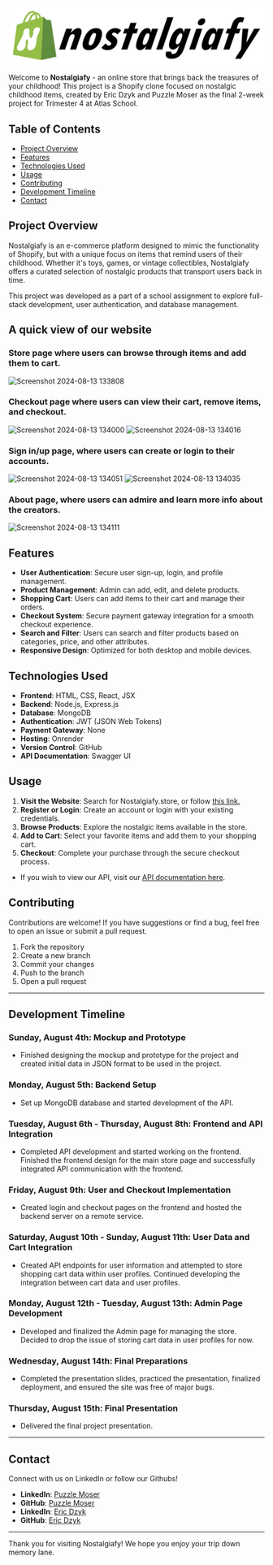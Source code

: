 ![alt text](frontend/src/Components/Assets/nostalgiafy.png)

Welcome to **Nostalgiafy** - an online store that brings back the treasures of your childhood! This project is a Shopify clone focused on nostalgic childhood items, created by Eric Dzyk and Puzzle Moser as the final 2-week project for Trimester 4 at Atlas School.

## Table of Contents

- [Project Overview](#project-overview)
- [Features](#Features)
- [Technologies Used](#Technologies-used)
- [Usage](#Usage)
- [Contributing](#Contributing)
- [Development Timeline](#Development-Timeline)
- [Contact](#Contact)

## Project Overview

Nostalgiafy is an e-commerce platform designed to mimic the functionality of Shopify, but with a unique focus on items that remind users of their childhood. Whether it's toys, games, or vintage collectibles, Nostalgiafy offers a curated selection of nostalgic products that transport users back in time.

This project was developed as a part of a school assignment to explore full-stack development, user authentication, and database management.

## A quick view of our website
### Store page where users can browse through items and add them to cart.
![Screenshot 2024-08-13 133808](https://github.com/user-attachments/assets/9a75997e-b58b-417a-810b-22be4d353b14)
### Checkout page where users can view their cart, remove items, and checkout.
![Screenshot 2024-08-13 134000](https://github.com/user-attachments/assets/fc6a748c-6ef9-491c-aea5-2d6c27aaa549)
![Screenshot 2024-08-13 134016](https://github.com/user-attachments/assets/11ed4e0b-1573-4721-bc1e-c3cb7a3dff95)
### Sign in/up page, where users can create or login to their accounts.
![Screenshot 2024-08-13 134051](https://github.com/user-attachments/assets/713a5d09-2735-402a-a405-830aa0bc7c7b)
![Screenshot 2024-08-13 134035](https://github.com/user-attachments/assets/c54e1ce1-1c4a-4f33-a0ca-0fc6c33635f1)
### About page, where users can admire and learn more info about the creators.
![Screenshot 2024-08-13 134111](https://github.com/user-attachments/assets/cdc8d893-d5ef-4cea-8daa-512609246837)

## Features

- **User Authentication**: Secure user sign-up, login, and profile management.
- **Product Management**: Admin can add, edit, and delete products.
- **Shopping Cart**: Users can add items to their cart and manage their orders.
- **Checkout System**: Secure payment gateway integration for a smooth checkout experience.
- **Search and Filter**: Users can search and filter products based on categories, price, and other attributes.
- **Responsive Design**: Optimized for both desktop and mobile devices.

## Technologies Used

- **Frontend**: HTML, CSS, React, JSX
- **Backend**: Node.js, Express.js
- **Database**: MongoDB
- **Authentication**: JWT (JSON Web Tokens)
- **Payment Gateway**: None
- **Hosting**: Onrender
- **Version Control**: GitHub
- **API Documentation**: Swagger UI

## Usage

1. **Visit the Website**: Search for Nostalgiafy.store, or follow [this link.](https://www.nostalgiafy.store/)
2. **Register or Login**: Create an account or login with your existing credentials.
3. **Browse Products**: Explore the nostalgic items available in the store.
4. **Add to Cart**: Select your favorite items and add them to your shopping cart.
5. **Checkout**: Complete your purchase through the secure checkout process.

- If you wish to view our API, visit our [API documentation here](https://nostalgiafy.onrender.com/api-docs/).

## Contributing

Contributions are welcome! If you have suggestions or find a bug, feel free to open an issue or submit a pull request.

1. Fork the repository
2. Create a new branch <!-- (git checkout -b feature-branch) -->
3. Commit your changes <!-- (git commit -m 'Add some feature') -->
4. Push to the branch <!-- (git push origin feature-branch) -->
5. Open a pull request

---

## Development Timeline

### Sunday, August 4th: Mockup and Prototype
* Finished designing the mockup and prototype for the project and created initial data in JSON format to be used in the project.
<!-- **Images to Include:** Screenshots of the mockup and prototype, example JSON data file. -->

### Monday, August 5th: Backend Setup
* Set up MongoDB database and started development of the API.
<!-- **Images to Include:** Screenshot of MongoDB database structure, code snippets of initial API routes. -->

### Tuesday, August 6th - Thursday, August 8th: Frontend and API Integration
* Completed API development and started working on the frontend. Finished the frontend design for the main store page and successfully integrated API communication with the frontend.
<!-- **Images to Include:** Screenshot of API routes or Postman test results, initial frontend component design, screenshot of the main store page UI, diagram or flowchart of API and frontend communication. -->

### Friday, August 9th: User and Checkout Implementation
* Created login and checkout pages on the frontend and hosted the backend server on a remote service.
<!-- **Images to Include:** Screenshot of the login and checkout pages, image showing the server hosted remotely. -->

### Saturday, August 10th - Sunday, August 11th: User Data and Cart Integration
* Created API endpoints for user information and attempted to store shopping cart data within user profiles. Continued developing the integration between cart data and user profiles.
<!-- **Images to Include:** Code snippets of API endpoints, diagram of the cart data storage attempt, flowchart of the cart and user data integration process. -->

### Monday, August 12th - Tuesday, August 13th: Admin Page Development
* Developed and finalized the Admin page for managing the store. Decided to drop the issue of storing cart data in user profiles for now.
<!-- **Images to Include:** Screenshot of the Admin page interface, diagram showing the decision-making process regarding cart data. -->

### Wednesday, August 14th: Final Preparations
* Completed the presentation slides, practiced the presentation, finalized deployment, and ensured the site was free of major bugs.
<!-- **Images to Include:** Screenshot of the final deployed website, photo of the presentation slides. -->

### Thursday, August 15th: Final Presentation
* Delivered the final project presentation.
<!-- **Images to Include:** Photo or screenshot of the presentation, team photo or project wrap-up celebration. -->

---

## Contact

Connect with us on LinkedIn or follow our Githubs!
- **LinkedIn**: [Puzzle Moser](https://www.linkedin.com/in/puzzlemoser/)
- **GitHub**: [Puzzle Moser](https://github.com/PuzzleEmptyM)
- **LinkedIn**: [Eric Dzyk](https://www.linkedin.com/in/ericdzyk/)
- **GitHub**: [Eric Dzyk](https://github.com/ericpo1sh)

---

Thank you for visiting Nostalgiafy! We hope you enjoy your trip down memory lane.
